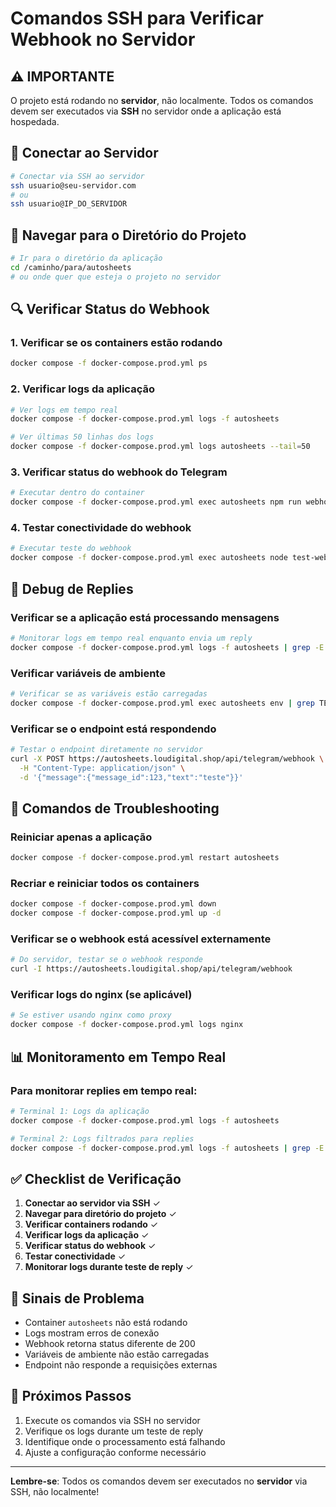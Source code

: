 # Comandos SSH para Verificar Webhook no Servidor

## ⚠️ IMPORTANTE
O projeto está rodando no **servidor**, não localmente. Todos os comandos devem ser executados via **SSH** no servidor onde a aplicação está hospedada.

## 🔐 Conectar ao Servidor

```bash
# Conectar via SSH ao servidor
ssh usuario@seu-servidor.com
# ou
ssh usuario@IP_DO_SERVIDOR
```

## 📁 Navegar para o Diretório do Projeto

```bash
# Ir para o diretório da aplicação
cd /caminho/para/autosheets
# ou onde quer que esteja o projeto no servidor
```

## 🔍 Verificar Status do Webhook

### 1. Verificar se os containers estão rodando
```bash
docker compose -f docker-compose.prod.yml ps
```

### 2. Verificar logs da aplicação
```bash
# Ver logs em tempo real
docker compose -f docker-compose.prod.yml logs -f autosheets

# Ver últimas 50 linhas dos logs
docker compose -f docker-compose.prod.yml logs autosheets --tail=50
```

### 3. Verificar status do webhook do Telegram
```bash
# Executar dentro do container
docker compose -f docker-compose.prod.yml exec autosheets npm run webhook:info
```

### 4. Testar conectividade do webhook
```bash
# Executar teste do webhook
docker compose -f docker-compose.prod.yml exec autosheets node test-webhook-reply.js
```

## 🐛 Debug de Replies

### Verificar se a aplicação está processando mensagens
```bash
# Monitorar logs em tempo real enquanto envia um reply
docker compose -f docker-compose.prod.yml logs -f autosheets | grep -E "(reply|betKey|webhook)"
```

### Verificar variáveis de ambiente
```bash
# Verificar se as variáveis estão carregadas
docker compose -f docker-compose.prod.yml exec autosheets env | grep TELEGRAM
```

### Verificar se o endpoint está respondendo
```bash
# Testar o endpoint diretamente no servidor
curl -X POST https://autosheets.loudigital.shop/api/telegram/webhook \
  -H "Content-Type: application/json" \
  -d '{"message":{"message_id":123,"text":"teste"}}'
```

## 🔧 Comandos de Troubleshooting

### Reiniciar apenas a aplicação
```bash
docker compose -f docker-compose.prod.yml restart autosheets
```

### Recriar e reiniciar todos os containers
```bash
docker compose -f docker-compose.prod.yml down
docker compose -f docker-compose.prod.yml up -d
```

### Verificar se o webhook está acessível externamente
```bash
# Do servidor, testar se o webhook responde
curl -I https://autosheets.loudigital.shop/api/telegram/webhook
```

### Verificar logs do nginx (se aplicável)
```bash
# Se estiver usando nginx como proxy
docker compose -f docker-compose.prod.yml logs nginx
```

## 📊 Monitoramento em Tempo Real

### Para monitorar replies em tempo real:
```bash
# Terminal 1: Logs da aplicação
docker compose -f docker-compose.prod.yml logs -f autosheets

# Terminal 2: Logs filtrados para replies
docker compose -f docker-compose.prod.yml logs -f autosheets | grep -E "(reply|betKey|processamento)"
```

## ✅ Checklist de Verificação

1. **Conectar ao servidor via SSH** ✓
2. **Navegar para diretório do projeto** ✓
3. **Verificar containers rodando** ✓
4. **Verificar logs da aplicação** ✓
5. **Verificar status do webhook** ✓
6. **Testar conectividade** ✓
7. **Monitorar logs durante teste de reply** ✓

## 🚨 Sinais de Problema

- Container `autosheets` não está rodando
- Logs mostram erros de conexão
- Webhook retorna status diferente de 200
- Variáveis de ambiente não estão carregadas
- Endpoint não responde a requisições externas

## 📝 Próximos Passos

1. Execute os comandos via SSH no servidor
2. Verifique os logs durante um teste de reply
3. Identifique onde o processamento está falhando
4. Ajuste a configuração conforme necessário

---

**Lembre-se**: Todos os comandos devem ser executados no **servidor** via SSH, não localmente!
